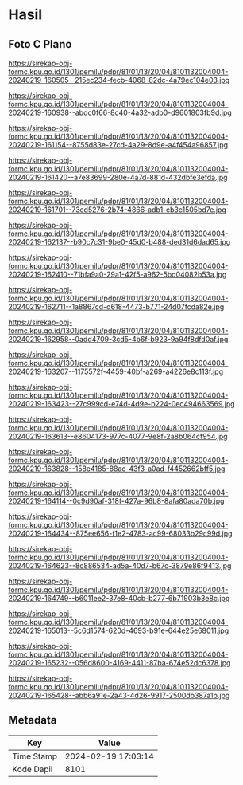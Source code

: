 # Hasil

## Foto C Plano

https://sirekap-obj-formc.kpu.go.id/1301/pemilu/pdpr/81/01/13/20/04/8101132004004-20240219-160505--215ec234-fecb-4068-82dc-4a79ec104e03.jpg

https://sirekap-obj-formc.kpu.go.id/1301/pemilu/pdpr/81/01/13/20/04/8101132004004-20240219-160938--abdc0f66-8c40-4a32-adb0-d9601803fb9d.jpg

https://sirekap-obj-formc.kpu.go.id/1301/pemilu/pdpr/81/01/13/20/04/8101132004004-20240219-161154--8755d83e-27cd-4a29-8d9e-a4f454a96857.jpg

https://sirekap-obj-formc.kpu.go.id/1301/pemilu/pdpr/81/01/13/20/04/8101132004004-20240219-161420--a7e83699-280e-4a7d-881d-432dbfe3efda.jpg

https://sirekap-obj-formc.kpu.go.id/1301/pemilu/pdpr/81/01/13/20/04/8101132004004-20240219-161701--73cd5276-2b74-4866-adb1-cb3c1505bd7e.jpg

https://sirekap-obj-formc.kpu.go.id/1301/pemilu/pdpr/81/01/13/20/04/8101132004004-20240219-162137--b90c7c31-9be0-45d0-b488-ded31d6dad65.jpg

https://sirekap-obj-formc.kpu.go.id/1301/pemilu/pdpr/81/01/13/20/04/8101132004004-20240219-162410--71bfa9a0-29a1-42f5-a962-5bd04082b53a.jpg

https://sirekap-obj-formc.kpu.go.id/1301/pemilu/pdpr/81/01/13/20/04/8101132004004-20240219-162711--1a8867cd-d618-4473-b771-24d07fcda82e.jpg

https://sirekap-obj-formc.kpu.go.id/1301/pemilu/pdpr/81/01/13/20/04/8101132004004-20240219-162958--0add4709-3cd5-4b6f-b923-9a94f8dfd0af.jpg

https://sirekap-obj-formc.kpu.go.id/1301/pemilu/pdpr/81/01/13/20/04/8101132004004-20240219-163207--1175572f-4459-40bf-a269-a4226e8c113f.jpg

https://sirekap-obj-formc.kpu.go.id/1301/pemilu/pdpr/81/01/13/20/04/8101132004004-20240219-163423--27c999cd-e74d-4d9e-b224-0ec494663569.jpg

https://sirekap-obj-formc.kpu.go.id/1301/pemilu/pdpr/81/01/13/20/04/8101132004004-20240219-163613--e8604173-977c-4077-9e8f-2a8b064cf954.jpg

https://sirekap-obj-formc.kpu.go.id/1301/pemilu/pdpr/81/01/13/20/04/8101132004004-20240219-163828--158e4185-88ac-43f3-a0ad-f4452662bff5.jpg

https://sirekap-obj-formc.kpu.go.id/1301/pemilu/pdpr/81/01/13/20/04/8101132004004-20240219-164114--0c9d90af-318f-427a-96b8-8afa80ada70b.jpg

https://sirekap-obj-formc.kpu.go.id/1301/pemilu/pdpr/81/01/13/20/04/8101132004004-20240219-164434--875ee656-f1e2-4783-ac99-68033b29c99d.jpg

https://sirekap-obj-formc.kpu.go.id/1301/pemilu/pdpr/81/01/13/20/04/8101132004004-20240219-164623--8c886534-ad5a-40d7-b67c-3879e86f9413.jpg

https://sirekap-obj-formc.kpu.go.id/1301/pemilu/pdpr/81/01/13/20/04/8101132004004-20240219-164749--b6011ee2-37e8-40cb-b277-6b71903b3e8c.jpg

https://sirekap-obj-formc.kpu.go.id/1301/pemilu/pdpr/81/01/13/20/04/8101132004004-20240219-165013--5c6d1574-620d-4693-b91e-644e25e68011.jpg

https://sirekap-obj-formc.kpu.go.id/1301/pemilu/pdpr/81/01/13/20/04/8101132004004-20240219-165232--056d8600-4169-4411-87ba-674e52dc6378.jpg

https://sirekap-obj-formc.kpu.go.id/1301/pemilu/pdpr/81/01/13/20/04/8101132004004-20240219-165428--abb6a91e-2a43-4d26-9917-2500db387a1b.jpg


## Metadata

| Key        | Value               |
| ---------- | ------------------- |
| Time Stamp | 2024-02-19 17:03:14 |
| Kode Dapil | 8101                |



